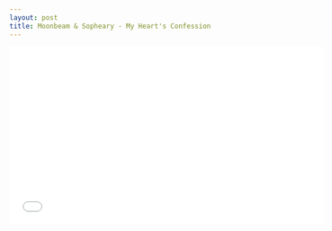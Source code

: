 ```yaml
---
layout: post
title: Moonbeam & Sopheary - My Heart's Confession
---
```

<iframe width="560" height="315" src="//www.youtube.com/embed/cNH6EBj0uYk" frameborder="0" allowfullscreen></iframe>
